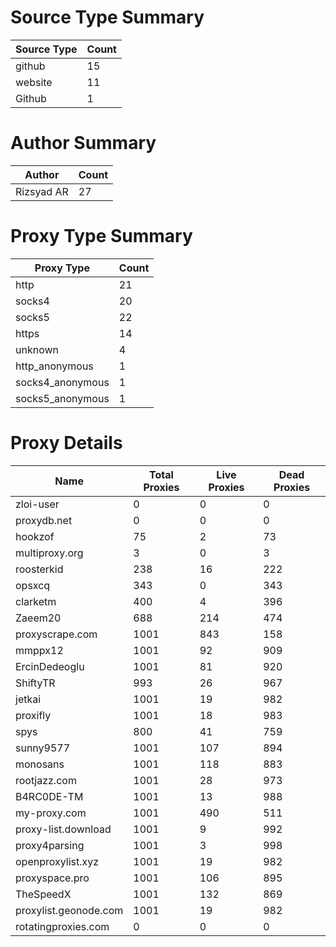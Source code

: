 # Source Type Summary

| Source Type | Count |
|-------------|-------|
| github | 15 |
| website | 11 |
| Github | 1 |


# Author Summary

| Author | Count |
|--------|-------|
| Rizsyad AR | 27 |


# Proxy Type Summary

| Proxy Type | Count |
|------------|-------|
| http | 21 |
| socks4 | 20 |
| socks5 | 22 |
| https | 14 |
| unknown | 4 |
| http_anonymous | 1 |
| socks4_anonymous | 1 |
| socks5_anonymous | 1 |


# Proxy Details

| Name | Total Proxies | Live Proxies | Dead Proxies |
|------|---------------|--------------|---------------|
| zloi-user | 0 | 0 | 0 |
| proxydb.net | 0 | 0 | 0 |
| hookzof | 75 | 2 | 73 |
| multiproxy.org | 3 | 0 | 3 |
| roosterkid | 238 | 16 | 222 |
| opsxcq | 343 | 0 | 343 |
| clarketm | 400 | 4 | 396 |
| Zaeem20 | 688 | 214 | 474 |
| proxyscrape.com | 1001 | 843 | 158 |
| mmppx12 | 1001 | 92 | 909 |
| ErcinDedeoglu | 1001 | 81 | 920 |
| ShiftyTR | 993 | 26 | 967 |
| jetkai | 1001 | 19 | 982 |
| proxifly | 1001 | 18 | 983 |
| spys | 800 | 41 | 759 |
| sunny9577 | 1001 | 107 | 894 |
| monosans | 1001 | 118 | 883 |
| rootjazz.com | 1001 | 28 | 973 |
| B4RC0DE-TM | 1001 | 13 | 988 |
| my-proxy.com | 1001 | 490 | 511 |
| proxy-list.download | 1001 | 9 | 992 |
| proxy4parsing | 1001 | 3 | 998 |
| openproxylist.xyz | 1001 | 19 | 982 |
| proxyspace.pro | 1001 | 106 | 895 |
| TheSpeedX | 1001 | 132 | 869 |
| proxylist.geonode.com | 1001 | 19 | 982 |
| rotatingproxies.com | 0 | 0 | 0 |
